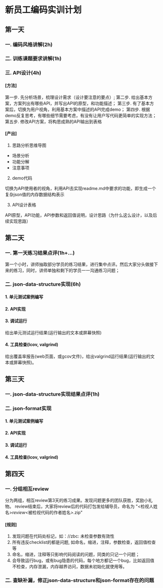 # 新员工编码实训计划

## 第一天

### 一. 编码风格讲解(2h)

### 二. 训练课题要求讲解(1h)

### 三. API设计(4h)

#### [方法]

  第一步. 先分析场景，梳理设计需求（设计要注意的要点）;
  第二步. 给出基本方案，方案列出有哪些API，并写出API的原型，和功能描述；
  第三步. 有了基本方案后，切换为用户视角，利用基本方案中描述的API完成demo；
  第四步. 根据demo反复思考，有哪些细节需要考虑，有没有让用户写代码更简单的实现方法；
  第五步. 修改API方案，将构思成熟的API输出到表格

#### [产出]

1. 思路分析思维导图

  * 场景分析
  * 功能分解
  * 注意事项

2. demo代码

  切换为API使用者的视角，利用API去实现readme.md中要求的功能，即生成一个复杂json值的内存数据结构表示

3. API设计表格

  API原型，API功能，API参数和返回值说明，设计思路（为什么这么设计，以及后续实现思路）

## 第二天

### 一. 第一天练习结果点评(1h+...)

  第一个小时，讲师抽取部分学员的练习结果，进行集中点评。然后大家分头做接下来的练习，同时，讲师单独和剩下的学员一一沟通练习问题；

### 二. json-data-structure实现(6h)

#### 1. 单元测试案例编写

#### 2. API实现

#### 3. 调试运行

  给出单元测试运行结果(运行输出的文本或屏幕快照)

#### 4. 工具检查(lcov, valgrind)

  给出覆盖率报告(web页面，或gcov文件)，给出valgrind运行结果(运行输出的文本或屏幕快照)。

## 第三天

### 一. json-data-structure实现结果点评(1h)

### 二. json-format实现

#### 1. 单元测试案例编写
#### 2. API实现
#### 3. 调试运行
#### 4. 工具检查(lcov, valgrind)

## 第四天

### 一. 分组相互review

  分为两组，相互review第3天的练习成果。发现问题更多的团队获胜，奖励小礼物。
  review结束后，大家将review后的代码打包发给辅导员，命名为 "<检视人姓名>_review_<被检视代码的作者姓名>.zip"

#### [规则]

1. 发现问题在代码处标记，如：//zbc: 未检查参数有效性
2. 所有违反checklist的都是问题, 如命名，缩进，注释，参数检查，返回值检查等
3. 命名，缩进，注释等只影响代码阅读的问题，同类的只记一个问题；
4. 会导致运行bug，或有bug隐患的代码，每个地方都记一个bug，比如返回值不检查，内存泄漏，内存越界访问，数据未初始化就使用等。

### 二. 查缺补漏，修正json-data-structure和json-format存在的问题


